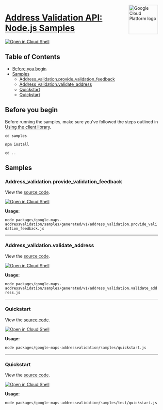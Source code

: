 [//]: # "This README.md file is auto-generated, all changes to this file will be lost."
[//]: # "To regenerate it, use `python -m synthtool`."
<img src="https://avatars2.githubusercontent.com/u/2810941?v=3&s=96" alt="Google Cloud Platform logo" title="Google Cloud Platform" align="right" height="96" width="96"/>

# [Address Validation API: Node.js Samples](https://github.com/googleapis/google-cloud-node)

[![Open in Cloud Shell][shell_img]][shell_link]



## Table of Contents

* [Before you begin](#before-you-begin)
* [Samples](#samples)
  * [Address_validation.provide_validation_feedback](#address_validation.provide_validation_feedback)
  * [Address_validation.validate_address](#address_validation.validate_address)
  * [Quickstart](#quickstart)
  * [Quickstart](#quickstart)

## Before you begin

Before running the samples, make sure you've followed the steps outlined in
[Using the client library](https://github.com/googleapis/google-cloud-node#using-the-client-library).

`cd samples`

`npm install`

`cd ..`

## Samples



### Address_validation.provide_validation_feedback

View the [source code](https://github.com/googleapis/google-cloud-node/blob/master/packages/google-maps-addressvalidation/samples/generated/v1/address_validation.provide_validation_feedback.js).

[![Open in Cloud Shell][shell_img]](https://console.cloud.google.com/cloudshell/open?git_repo=https://github.com/googleapis/google-cloud-node&page=editor&open_in_editor=packages/google-maps-addressvalidation/samples/generated/v1/address_validation.provide_validation_feedback.js,samples/README.md)

__Usage:__


`node packages/google-maps-addressvalidation/samples/generated/v1/address_validation.provide_validation_feedback.js`


-----




### Address_validation.validate_address

View the [source code](https://github.com/googleapis/google-cloud-node/blob/master/packages/google-maps-addressvalidation/samples/generated/v1/address_validation.validate_address.js).

[![Open in Cloud Shell][shell_img]](https://console.cloud.google.com/cloudshell/open?git_repo=https://github.com/googleapis/google-cloud-node&page=editor&open_in_editor=packages/google-maps-addressvalidation/samples/generated/v1/address_validation.validate_address.js,samples/README.md)

__Usage:__


`node packages/google-maps-addressvalidation/samples/generated/v1/address_validation.validate_address.js`


-----




### Quickstart

View the [source code](https://github.com/googleapis/google-cloud-node/blob/master/packages/google-maps-addressvalidation/samples/quickstart.js).

[![Open in Cloud Shell][shell_img]](https://console.cloud.google.com/cloudshell/open?git_repo=https://github.com/googleapis/google-cloud-node&page=editor&open_in_editor=packages/google-maps-addressvalidation/samples/quickstart.js,samples/README.md)

__Usage:__


`node packages/google-maps-addressvalidation/samples/quickstart.js`


-----




### Quickstart

View the [source code](https://github.com/googleapis/google-cloud-node/blob/master/packages/google-maps-addressvalidation/samples/test/quickstart.js).

[![Open in Cloud Shell][shell_img]](https://console.cloud.google.com/cloudshell/open?git_repo=https://github.com/googleapis/google-cloud-node&page=editor&open_in_editor=packages/google-maps-addressvalidation/samples/test/quickstart.js,samples/README.md)

__Usage:__


`node packages/google-maps-addressvalidation/samples/test/quickstart.js`






[shell_img]: https://gstatic.com/cloudssh/images/open-btn.png
[shell_link]: https://console.cloud.google.com/cloudshell/open?git_repo=https://github.com/googleapis/google-cloud-node&page=editor&open_in_editor=samples/README.md
[product-docs]: https://mapsplatform.google.com/maps-products/address-validation/

